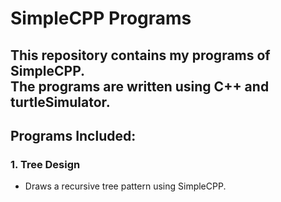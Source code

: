 # SimpleCPP Programs

This repository contains my programs of SimpleCPP.  
The programs are written using C++ and turtleSimulator.
---

## Programs Included:

### 1. Tree Design
- Draws a recursive tree pattern using SimpleCPP.
